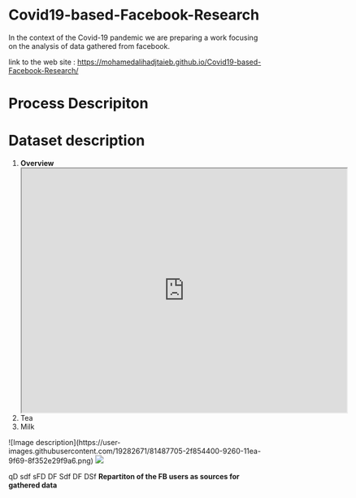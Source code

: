 # Covid19-based-Facebook-Research
In the context of the Covid-19 pandemic we are preparing a work focusing on the analysis  of data gathered from facebook.

link to the web site :  https://mohamedalihadjtaieb.github.io/Covid19-based-Facebook-Research/

# Process Descripiton

# Dataset description

 <ol>
  <li><b>Overview</b></li>
  
 <iframe src="https://www.google.com/maps/d/u/0/embed?mid=1yioy-DZ-7ZX6kMLHMMKJpcHYlhLqbnZQ" width="640" height="480"></iframe>
  <li>Tea</li>
  <li>Milk</li>
</ol> 
![Image description](https://user-images.githubusercontent.com/19282671/81487705-2f854400-9260-11ea-9f69-8f352e29f9a6.png)
<img src="https://user-images.githubusercontent.com/19282671/81487705-2f854400-9260-11ea-9f69-8f352e29f9a6.png">

qD
sdf
sFD
DF
Sdf
DF
DSf
<b>Repartiton of the FB users as sources for gathered data</b>


